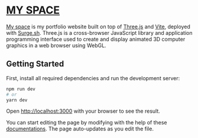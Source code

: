 # [MY SPACE](http://skillful-example.surge.sh/)

[My space](http://skillful-example.surge.sh/) is my portfolio website built on top of [Three.js](https://threejs.org/) and [Vite](https://vitejs.dev/), deployed with [Surge.sh](https://surge.sh/). Three.js is a cross-browser JavaScript library and application programming interface used to create and display animated 3D computer graphics in a web browser using WebGL.

## Getting Started

First, install all required dependencies and run the development server:

```bash
npm run dev
# or
yarn dev
```

Open [http://localhost:3000](http://localhost:3000) with your browser to see the result.

You can start editing the page by modifying with the help of these [documentations](https://threejs.org/docs/). The page auto-updates as you edit the file.
